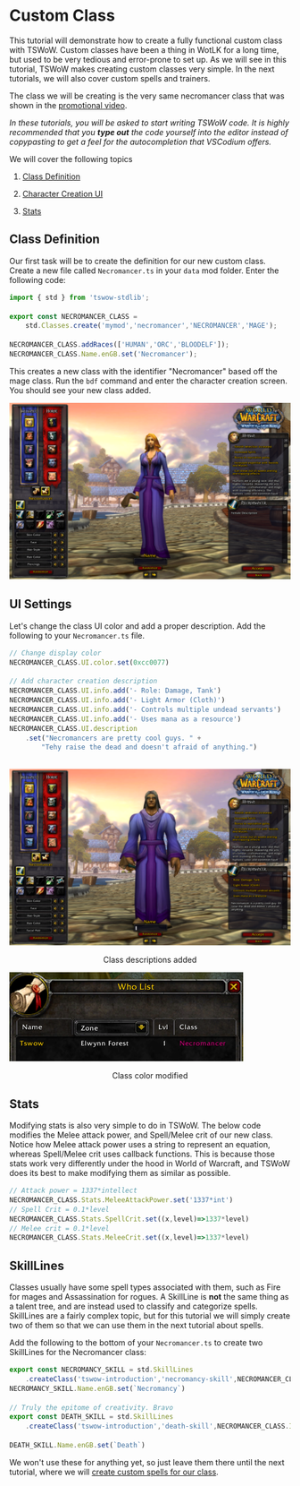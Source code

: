 # Custom Class

This tutorial will demonstrate how to create a fully functional custom class with TSWoW. Custom classes have been a thing in WotLK for a long time, but used to be very tedious and error-prone to set up. As we will see in this tutorial, TSWoW makes creating custom classes very simple. In the next tutorials, we will also cover custom spells and trainers. 

The class we will be creating is the very same necromancer class that was shown in the [promotional video]().

_In these tutorials, you will be asked to start writing TSWoW code. It is highly recommended that you **type out** the code yourself into the editor instead of copypasting to get a feel for the autocompletion that VSCodium offers._

We will cover the following topics

1. [Class Definition](#class-definition)

2. [Character Creation UI](#character-creation-ui)

3. [Stats](#stats)

## Class Definition
Our first task will be to create the definition for our new custom class. Create a new file called `Necromancer.ts` in your `data` mod folder. Enter the following code: 

```ts
import { std } from 'tswow-stdlib';

export const NECROMANCER_CLASS = 
    std.Classes.create('mymod','necromancer','NECROMANCER','MAGE');

NECROMANCER_CLASS.addRaces(['HUMAN','ORC','BLOODELF']);
NECROMANCER_CLASS.Name.enGB.set('Necromancer');
```

This creates a new class with the identifier "Necromancer" based off the mage class. Run the `bdf` command and enter the character creation screen. You should see your new class added.

![](necromancer-charcreate.png)

## UI Settings

Let's change the class UI color and add a proper description. Add the following to your `Necromancer.ts` file.

```ts
// Change display color
NECROMANCER_CLASS.UI.color.set(0xcc0077)

// Add character creation description
NECROMANCER_CLASS.UI.info.add('- Role: Damage, Tank')
NECROMANCER_CLASS.UI.info.add('- Light Armor (Cloth)')
NECROMANCER_CLASS.UI.info.add('- Controls multiple undead servants')
NECROMANCER_CLASS.UI.info.add('- Uses mana as a resource')
NECROMANCER_CLASS.UI.description
    .set("Necromancers are pretty cool guys. " +
        "Tehy raise the dead and doesn't afraid of anything.")
        
```

![](necromancer-description.png)
<center>Class descriptions added</center>

![](necromancer-classcolor.png)
<center>Class color modified</center>

## Stats

Modifying stats is also very simple to do in TSWoW. The below code modifies the Melee attack power, and Spell/Melee crit of our new class. Notice how Melee attack power uses a string to represent an equation, whereas Spell/Melee crit uses callback functions. This is because those stats work very differently under the hood in World of Warcraft, and TSWoW does its best to make modifying them as similar as possible.

```ts
// Attack power = 1337*intellect
NECROMANCER_CLASS.Stats.MeleeAttackPower.set('1337*int')
// Spell Crit = 0.1*level
NECROMANCER_CLASS.Stats.SpellCrit.set((x,level)=>1337*level)
// Melee crit = 0.1*level
NECROMANCER_CLASS.Stats.MeleeCrit.set((x,level)=>1337*level)
```

## SkillLines
Classes usually have some spell types associated with them, such as Fire for mages and Assassination for rogues. A SkillLine is **not** the same thing as a talent tree, and are instead used to classify and categorize spells. SkillLines are a fairly complex topic, but for this tutorial we will simply create two of them so that we can use them in the next tutorial about spells.

Add the following to the bottom of your `Necromancer.ts` to create two SkillLines for the Necromancer class:

```ts
export const NECROMANCY_SKILL = std.SkillLines
    .createClass('tswow-introduction','necromancy-skill',NECROMANCER_CLASS.ID)
NECROMANCY_SKILL.Name.enGB.set(`Necromancy`)

// Truly the epitome of creativity. Bravo
export const DEATH_SKILL = std.SkillLines
    .createClass('tswow-introduction','death-skill',NECROMANCER_CLASS.ID)

DEATH_SKILL.Name.enGB.set(`Death`)
```

We won't use these for anything yet, so just leave them there until the next tutorial, where we will [create custom spells for our class](5_CustomSpells).